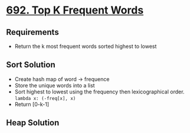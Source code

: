 # [692. Top K Frequent Words](https://leetcode.com/problems/top-k-frequent-words/)

## Requirements

- Return the k most frequent words sorted highest to lowest

## Sort Solution

- Create hash map of word -> frequence
- Store the unique words into a list
- Sort highest to lowest using the frequency then lexicographical order. `lambda x: (-freq[x], x)`
- Return [0-k-1]

## Heap Solution
